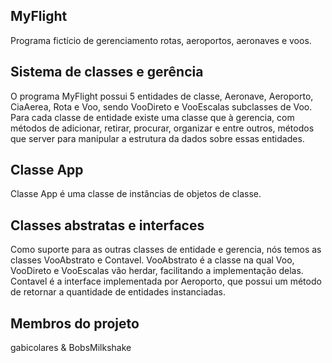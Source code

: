 ## MyFlight
 Programa fictício de gerenciamento rotas, aeroportos, aeronaves e voos.


## Sistema de classes e gerência
  O programa MyFlight possui 5 entidades de classe, Aeronave, Aeroporto, CiaAerea, Rota e Voo, sendo VooDireto e VooEscalas subclasses de Voo. Para cada classe de entidade existe uma classe que à gerencia, com métodos de adicionar, retirar, procurar, organizar e entre outros, métodos que server para manipular a estrutura da dados sobre essas entidades.
  
## Classe App
  Classe App é uma classe de instâncias de objetos de classe.
    
    
## Classes abstratas e interfaces
  Como suporte para as outras classes de entidade e gerencia, nós temos as classes VooAbstrato e Contavel. VooAbstrato é a classe na qual Voo, VooDireto e VooEscalas vão herdar, facilitando a implementação delas. Contavel é a interface implementada por Aeroporto, que possui um método de retornar a quantidade de entidades instanciadas.
  
 ## Membros do projeto
gabicolares &
BobsMilkshake

